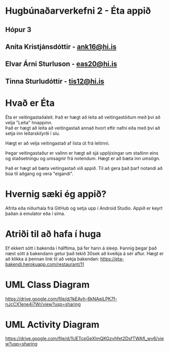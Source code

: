 # Hugbúnaðarverkefni 2 - Éta appið

## Hópur 3

## Aníta Kristjánsdóttir - ank16@hi.is

## Elvar Árni Sturluson - eas20@hi.is

## Tinna Sturludóttir - tis12@hi.is

# Hvað er Éta

Éta er veitingastaðaleit.  Það er hægt að leita að veitingastöðum með því að velja "Leita" hnappinn.  
Það er hægt að leita að veitingastað annað hvort eftir nafni eða með því að setja inn leitarskilyrði í síu.

Hægt er að velja veitingastað af lista út frá leitinni.

Þegar veitingastaður er valinn er hægt að sjá upplýsingar um staðinn eins og staðsetningu og umsagnir frá notendum.  Hægt er að bæta inn umsögn.

Það er hægt að bæta veitingastað við appið.  Til að gera það þarf notandi að búa til aðgang og vera "eigandi".

# Hvernig sæki ég appið?

Afrita eða niðurhala frá GitHub og setja upp í Android Studio.  Appið er keyrt þaðan á emulator eða í síma.

# Atriði til að hafa í huga

Ef ekkert sótt í bakenda í hálftíma, þá fer hann á sleep.  Þannig þegar það næst sótt á bakendann getur það tekið 30sek að kveikja á sér aftur. Hægt er að klikka á þennan link til að vekja bakendan: https://eta-bakendi.herokuapp.com/restaurant/11

# UML Class Diagram

https://drive.google.com/file/d/1kEAvh-6kNAeiLPK7f-nJcCX1ene4i7Wr/view?usp=sharing

# UML Activity Diagram

https://drive.google.com/file/d/1UETcpGeXlmQKGzvhfet2DsfTWAfl_wv6/view?usp=sharing


